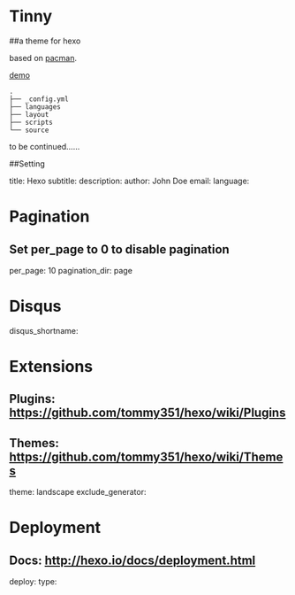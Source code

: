 Tinny
=====

##a theme for hexo 

based on [pacman](https://github.com/A-limon/pacman).

[demo](http://zhanglun.github.io/)


    .
    ├── _config.yml
    ├── languages
    ├── layout
    ├── scripts
    └── source

to be continued……


##Setting

title: Hexo
subtitle:
description:
author: John Doe
email:
language:


# Pagination
## Set per_page to 0 to disable pagination
per_page: 10
pagination_dir: page

# Disqus
disqus_shortname:

# Extensions
## Plugins: https://github.com/tommy351/hexo/wiki/Plugins
## Themes: https://github.com/tommy351/hexo/wiki/Themes
theme: landscape
exclude_generator:

# Deployment
## Docs: http://hexo.io/docs/deployment.html
deploy:
  type:

